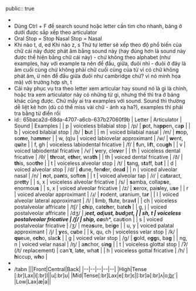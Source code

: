 public:: true

-
- Dùng Ctrl + F để search sound hoặc letter cần tìm cho nhanh, bảng ở dưới được sắp xếp theo articulator
- Oral Stop = Stop
  Nasal Stop = Nasal
- Khi nào t, d, ed
  Khi nào z, s
  Thứ tự letter sẽ xếp theo độ phổ biến của chữ cái này được phát âm bằng sound này (hay đúng hơn là sound này được thể hiện bằng chữ cái này) - chứ không theo alphabet (như examples, hay với example ta nên để đầu, giữa, đuôi nhỉ - đuôi ở đây là âm cuối cùng chứ không phải chữ cuối cùng của từ vì có chữ không phát âm, ừ nên để đầu giữa đuôi như cambridge chứ? vì nó minh họa mà) với trường hợp sh, t
- Cái này phục vụ tra theo letter xem articular hay sound nó là gì là chính, hoặc tra xem articulator này có những từ gì, nhưng thế thì tra ở bảng khác cũng được. Chứ mấy ai tra examples với sound. Sound thì thường dễ liệt kê hơn (dù có thể miss vài chữ - ánh xạ ha?), examples thì phải tra bằng từ điển rồi
- id:: 65baca2d-68da-4707-a6cb-637b27060f9b
  | Letter | Articulator | Sound | Examples |
  | p | voiceless bilabial stop | /p/ | **p**ot, ha**pp**en, ca**p** |
  | b | voiced bilabial stop | /b/ | **b**ut |
  | m | voiced bilabial nasal | /m/ | **m**op, so**m**e, ha**mm**er |
  | w, (q)u | voiced labiovelar approximant | /w/ | **w**ent, q**u**ite |
  | f, gh | voiceless labiodental fricative | /f/ | **f**un,  li**f**t, cou**gh** |
  | v | voiced labiodental fricative | /v/ | **v**ery, cle**v**er |
  | th |  voiceless dental fricative | /θ/ | **th**roat, e**th**er, wra**th** |
  | th | voiced dental fricative | /ð/ | **th**is, soo**th**e |
  | t | voiceless alveolar stop | /t/ | **t**ang, s**t**aff, ba**t** |
  | d | voiced alveolar stop | /d/ | **d**une, fen**d**er, dea**d** |
  | n | voiced alveolar nasal | /n/ | **n**ot, pa**n**ts, softe**n** |
  | t | voiced alveolar tap | /ɾ/ | ca**t**aract, pre**tt**y |
  | s, x | voiceless alveolar fricative | /s/ | **s**amba, collap**s**e, enormou**s** |
  | s, x | voiced alveolar fricative | /z/ | **x**erox, pai**s**ley, u**s**e |
  | r | voiced alveolar approximant | /ɹ/ | **r**odent, u**r**anium, ta**r** |
  | l | voiced alveolar lateral approximant | /l/ | **l**imb, f**l**ute, braw**l** |
  | ch | voiceless postalveolar affricate | /tʃ/ | **ch**ip, cat**ch**er, bat**ch** |
  | g, j | voiced postalveolar affricate | /dʒ/ | *j**eet, ad**j**ust, bud**g**et, |
  | sh, t | voiceless postalveolar fricative | /ʃ/ |  **sh**ip, ca**sh**, cau**t**ion |
  | s | voiced postalveolar fricative | /ʒ/ | mea**s**ure, bei**g**e |
  | u, y | voiced palatal approximant | /j/ | **y**es, c**u**be |
  | k, qu, ch | voiceless velar stop | /k/ | **qu**eue, e**ch**o, slac**k** |
  | g | voiced velar stop | /g/ | **g**old, e**gg**s, ba**g** |
  | ng, n | voiced velar nasal | /ŋ/ | a**n**chor, si**ng** |
  | t | voiceless glottal stop | /ʔ/ (/t/ replacement) | can'**t**, la**t**e, wha**t** |
  | h | voiceless gottal fricative | /h/ | **h**iccup, w**h**o |
-
- /tabn
  |||Front|Central|Back|
  |--|--|--|--|--|
  |High|Tense [:br]Lax|i[:br]I||u[:br]ʊ|
  |Mid|Tense[:br]Lax|e[:br]ɛ|[:br]ə[:br]ʌ|o[:br](ɔ)`|
  |Low|Lax|æ|a||